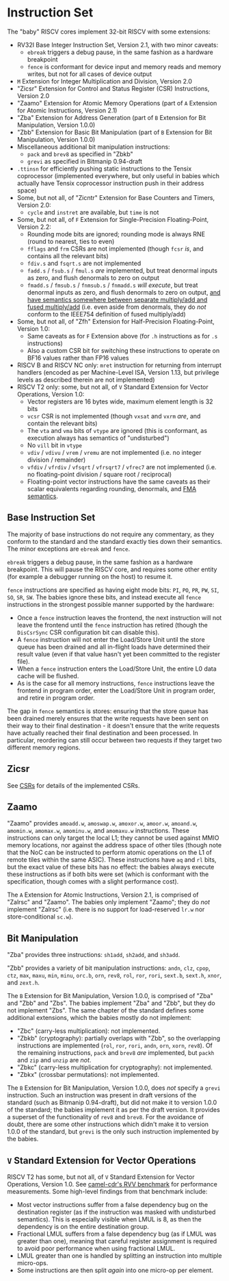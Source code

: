 # Instruction Set

The "baby" RISCV cores implement 32-bit RISCV with some extensions:
* RV32I Base Integer Instruction Set, Version 2.1, with two minor caveats:
  * `ebreak` triggers a debug pause, in the same fashion as a hardware breakpoint
  * `fence` is conformant for device input and memory reads and memory writes, but not for all cases of device output
* `M` Extension for Integer Multiplication and Division, Version 2.0
* "Zicsr" Extension for Control and Status Register (CSR) Instructions, Version 2.0
* "Zaamo" Extension for Atomic Memory Operations (part of `A` Extension for Atomic Instructions, Version 2.1)
* "Zba" Extension for Address Generation (part of `B` Extension for Bit Manipulation, Version 1.0.0)
* "Zbb" Extension for Basic Bit Manipulation (part of `B` Extension for Bit Manipulation, Version 1.0.0)
* Miscellaneous additional bit manipulation instructions:
  * `pack` and `brev8` as specified in "Zbkb"
  * `grevi` as specified in Bitmanip 0.94-draft
* `.ttinsn` for efficiently pushing static instructions to the Tensix coprocessor (implemented everywhere, but only useful in babies which actually have Tensix coprocessor instruction push in their address space)
* Some, but not all, of "Zicntr" Extension for Base Counters and Timers, Version 2.0:
  * `cycle` and `instret` are available, but `time` is not
* Some, but not all, of `F` Extension for Single-Precision Floating-Point, Version 2.2:
  * Rounding mode bits are ignored; rounding mode is always RNE (round to nearest, ties to even)
  * `fflags` and `frm` CSRs are not implemented (though `fcsr` _is_, and contains all the relevant bits)
  * `fdiv.s` and `fsqrt.s` are not implemented
  * `fadd.s` / `fsub.s` / `fmul.s` _are_ implemented, but treat denormal inputs as zero, and flush denormals to zero on output
  * `fmadd.s` / `fmsub.s` / `fnmsub.s` / `fnmadd.s` _will execute_, but treat denormal inputs as zero, and flush denormals to zero on output, [and have semantics somewhere between separate multiply/add and fused multiply/add](../../../Miscellaneous/FMA/README.md) (i.e. even aside from denormals, they do _not_ conform to the IEEE754 definition of fused multiply/add)
* Some, but not all, of "Zfh" Extension for Half-Precision Floating-Point, Version 1.0:
  * Same caveats as for `F` Extension above (for `.h` instructions as for `.s` instructions)
  * Also a custom CSR bit for switching these instructions to operate on BF16 values rather than FP16 values
* RISCV B and RISCV NC only: `mret` instruction for returning from interrupt handlers (encoded as per Machine-Level ISA, Version 1.13, but privilege levels as described therein are not implemented)
* RISCV T2 only: some, but not all, of `V` Standard Extension for Vector Operations, Version 1.0:
  * Vector registers are 16 bytes wide, maximum element length is 32 bits
  * `vcsr` CSR is not implemented (though `vxsat` and `vxrm` _are_, and contain the relevant bits)
  * The `vta` and `vma` bits of `vtype` are ignored (this is conformant, as execution always has semantics of "undisturbed")
  * No `vill` bit in `vtype`
  * `vdiv` / `vdivu` / `vrem` / `vremu` are not implemented (i.e. no integer division / remainder)
  * `vfdiv` / `vfrdiv` / `vfsqrt` / `vfrsqrt7` / `vfrec7` are not implemented (i.e. no floating-point division / square root / reciprocal)
  * Floating-point vector instructions have the same caveats as their scalar equivalents regarding rounding, denormals, and [FMA semantics](../../../Miscellaneous/FMA/README.md).

## Base Instruction Set

The majority of base instructions do not require any commentary, as they conform to the standard and the standard exactly ties down their semantics. The minor exceptions are `ebreak` and `fence`.

`ebreak` triggers a debug pause, in the same fashion as a hardware breakpoint. This will pause the RISCV core, and requires some other entity (for example a debugger running on the host) to resume it.

`fence` instructions are specified as having eight mode bits: `PI`, `PO`, `PR`, `PW`, `SI`, `SO`, `SR`, `SW`. The babies ignore these bits, and instead execute all `fence` instructions in the strongest possible manner supported by the hardware:
* Once a `fence` instruction leaves the frontend, the next instruction will not leave the frontend until the `fence` instruction has retired (though the `DisCsrSync` CSR configuration bit can disable this).
* A `fence` instruction will not enter the Load/Store Unit until the store queue has been drained and all in-flight loads have determined their result value (even if that value hasn't yet been committed to the register file).
* When a `fence` instruction enters the Load/Store Unit, the entire L0 data cache will be flushed.
* As is the case for all memory instructions, `fence` instructions leave the frontend in program order, enter the Load/Store Unit in program order, and retire in program order.

The gap in `fence` semantics is stores: ensuring that the store queue has been drained merely ensures that the write requests have been sent on their way to their final destination - it doesn't ensure that the write requests have actually reached their final destination and been processed. In particular, reordering can still occur between two requests if they target two different memory regions.

## Zicsr

See [CSRs](CSRs.md) for details of the implemented CSRs.

## Zaamo

"Zaamo" provides `amoadd.w`, `amoswap.w`, `amoxor.w`, `amoor.w`, `amoand.w`, `amomin.w`, `amomax.w`, `amominu.w`, and `amomaxu.w` instructions. These instructions can only target the local L1; they cannot be used against MMIO memory locations, nor against the address space of other tiles (though note that the NoC can be instructed to perform atomic operations on the L1 of remote tiles within the same ASIC). These instructions have `aq` and `rl` bits, but the exact value of these bits has no effect: the babies always execute these instructions as if both bits were set (which is conformant with the specification, though comes with a slight performance cost).

The `A` Extension for Atomic Instructions, Version 2.1, is comprised of "Zalrsc" and "Zaamo". The babies only implement "Zaamo"; they do _not_ implement "Zalrsc" (i.e. there is no support for load-reserved `lr.w` nor store-conditional `sc.w`).

## Bit Manipulation

"Zba" provides three instructions: `sh1add`, `sh2add`, and `sh3add`.

"Zbb" provides a variety of bit manipulation instructions: `andn`, `clz`, `cpop`, `ctz`, `max`, `maxu`, `min`, `minu`, `orc.b`, `orn`, `rev8`, `rol`, `ror`, `rori`, `sext.b`, `sext.h`, `xnor`, and `zext.h`.

The `B` Extension for Bit Manipulation, Version 1.0.0, is comprised of "Zba" and "Zbb" and "Zbs". The babies implement "Zba" and "Zbb", but they do not implement "Zbs". The same chapter of the standard defines some additional extensions, which the babies mostly do not implement:
* "Zbc" (carry-less multiplication): not implemented.
* "Zbkb" (cryptography): partially overlaps with "Zbb", so the overlapping instructions are implemented (`rol`, `ror`, `rori`, `andn`, `orn`, `xorn`, `rev8`). Of the remaining instructions, `pack` and `brev8` _are_ implemented, but `packh` and `zip` and `unzip` are _not_.
* "Zbkc" (carry-less multiplication for cryptography): not implemented.
* "Zbkx" (crossbar permutations): not implemented.

The `B` Extension for Bit Manipulation, Version 1.0.0, does _not_ specify a `grevi` instruction. Such an instruction was present in draft versions of the standard (such as Bitmanip 0.94-draft), but did not make it to version 1.0.0 of the standard; the babies implement it as per the draft version. It provides a superset of the functionality of `rev8` and `brev8`. For the avoidance of doubt, there are some other instructions which didn't make it to version 1.0.0 of the standard, but `grevi` is the only such instruction implemented by the babies.

## `V` Standard Extension for Vector Operations

RISCV T2 has some, but not all, of `V` Standard Extension for Vector Operations, Version 1.0. See [camel-cdr's RVV benchmark](https://camel-cdr.github.io/rvv-bench-results/tt_t2/index.html) for performance measurements. Some high-level findings from that benchmark include:
* Most vector instructions suffer from a false dependency bug on the destination register (as if the instruction was masked with undisturbed semantics). This is especially visible when LMUL is 8, as then the dependency is on the entire destination group.
* Fractional LMUL suffers from a false dependency bug (as if LMUL was greater than one), meaning that careful register assignment is required to avoid poor performance when using fractional LMUL.
* LMUL greater than one is handled by splitting an instruction into multiple micro-ops.
* Some instructions are then split _again_ into one micro-op per element.
